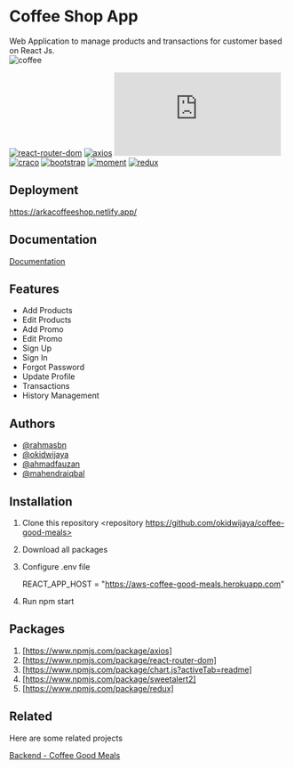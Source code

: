 # Coffee Shop App

Web Application to manage products and transactions for customer based on React Js.
<br />
![coffee](https://drive.google.com/file/d/10kTxAo6zr33NX9Xhh8Bb3GN4vp57Zr-M/view?usp=sharing)
<br />

[![react-router-dom](https://img.shields.io/npm/v/react-router-dom?label=react-router-dom)](https://www.npmjs.com/package/react-router-dom)
[![axios](https://img.shields.io/npm/v/axios?label=axios)](https://www.npmjs.com/package/axios)
[![chart.js](https://img.shields.io/npm/v/chart.js?label=chart.js)](https://www.npmjs.com/package/chart.js)
[![craco](https://img.shields.io/npm/v/craco?label=craco)](https://www.npmjs.com/package/craco)
[![bootstrap](https://img.shields.io/twitter/url?url=https%3A%2F%2Fwww.npmjs.com%2Fpackage%2Freact-bootstrap
)](https://www.npmjs.com/package/react-bootstrap)
[![moment](https://img.shields.io/npm/v/moment?label=moment)](https://www.npmjs.com/package/moment)
[![redux](https://img.shields.io/npm/v/redux?label=redux)](https://www.npmjs.com/package/redux)
<br />

## Deployment

https://arkacoffeeshop.netlify.app/


## Documentation

[Documentation](https://arkacoffeeshop.netlify.app/)


## Features

- Add Products
- Edit Products
- Add Promo
- Edit Promo
- Sign Up
- Sign In
- Forgot Password
- Update Profile
- Transactions
- History Management


## Authors

- [@rahmasbn](https://github.com/rahmasbn)
- [@okidwijaya](https://github.com/okidwijaya)
- [@ahmadfauzan](https://github.com/special-snowflake)
- [@mahendraiqbal](https://github.com/mahendraiqbal)


## Installation

1. Clone this repository <repository https://github.com/okidwijaya/coffee-good-meals>

2. Download all packages

3. Configure .env file 

    REACT_APP_HOST = "https://aws-coffee-good-meals.herokuapp.com"

4. Run npm start 
    
## Packages

1. [https://www.npmjs.com/package/axios]
2. [https://www.npmjs.com/package/react-router-dom]
3. [https://www.npmjs.com/package/chart.js?activeTab=readme]
4. [https://www.npmjs.com/package/sweetalert2]
5. [https://www.npmjs.com/package/redux]
## Related

Here are some related projects

[Backend - Coffee Good Meals](https://github.com/rahmasbn/Coffee-Good-Meals)
